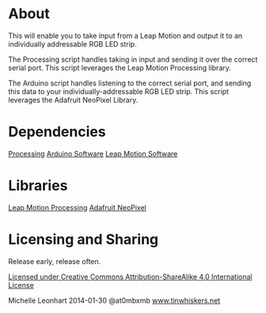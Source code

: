 
# About
This will enable you to take input from a Leap Motion and output it to an individually addressable RGB LED strip.

The Processing script handles taking in input and sending it over the correct serial port. This script leverages the Leap Motion Processing library.

The Arduino script handles listening to the correct serial port, and sending this data to your individually-addressable RGB LED strip. This script leverages the Adafruit NeoPixel Library.

# Dependencies
[Processing](http://processing.org/download/)
[Arduino Software](http://processing.org/download/)
[Leap Motion Software](https://www.leapmotion.com/setup)

# Libraries
[Leap Motion Processing](https://github.com/voidplus/leap-motion-processing)
[Adafruit NeoPixel](https://github.com/adafruit/Adafruit_NeoPixel)

# Licensing and Sharing
Release early, release often.

[Licensed under Creative Commons Attribution-ShareAlike 4.0 International License](http://creativecommons.org/licenses/by-sa/4.0/)

Michelle Leonhart
2014-01-30
@at0mbxmb www.tinwhiskers.net



